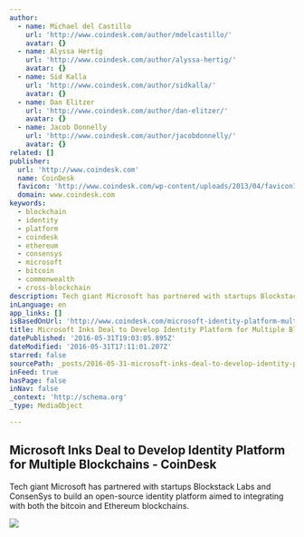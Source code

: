 ```yaml
---
author:
  - name: Michael del Castillo
    url: 'http://www.coindesk.com/author/mdelcastillo/'
    avatar: {}
  - name: Alyssa Hertig
    url: 'http://www.coindesk.com/author/alyssa-hertig/'
    avatar: {}
  - name: Sid Kalla
    url: 'http://www.coindesk.com/author/sidkalla/'
    avatar: {}
  - name: Dan Elitzer
    url: 'http://www.coindesk.com/author/dan-elitzer/'
    avatar: {}
  - name: Jacob Donnelly
    url: 'http://www.coindesk.com/author/jacobdonnelly/'
    avatar: {}
related: []
publisher:
  url: 'http://www.coindesk.com'
  name: CoinDesk
  favicon: 'http://www.coindesk.com/wp-content/uploads/2013/04/favicon1.ico?7fca2f'
  domain: www.coindesk.com
keywords:
  - blockchain
  - identity
  - platform
  - coindesk
  - ethereum
  - consensys
  - microsoft
  - bitcoin
  - commonwealth
  - cross-blockchain
description: Tech giant Microsoft has partnered with startups Blockstack Labs and ConsenSys to build an open-source identity platform aimed to integrating with both the bitcoin and Ethereum blockchains.
inLanguage: en
app_links: []
isBasedOnUrl: 'http://www.coindesk.com/microsoft-identity-platform-multiple-blockchains/'
title: Microsoft Inks Deal to Develop Identity Platform for Multiple Blockchains - CoinDesk
datePublished: '2016-05-31T19:03:05.895Z'
dateModified: '2016-05-31T17:11:01.207Z'
starred: false
sourcePath: _posts/2016-05-31-microsoft-inks-deal-to-develop-identity-platform-for-multipl.md
inFeed: true
hasPage: false
inNav: false
_context: 'http://schema.org'
_type: MediaObject

---
```

<article style=""><h1>Microsoft Inks Deal to Develop Identity Platform for Multiple Blockchains - CoinDesk</h1><p>Tech giant Microsoft has partnered with startups Blockstack Labs and ConsenSys to build an open-source identity platform aimed to integrating with both the bitcoin and Ethereum blockchains.</p><img src="http://media.coindesk.com/2016/03/Screen-Shot-2016-03-01-at-9.17.27-AM-e1456841951724.png" /></article>
